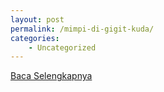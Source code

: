 ```yaml
---
layout: post
permalink: /mimpi-di-gigit-kuda/
categories:
    - Uncategorized
---
```


[Baca Selengkapnya](/10)